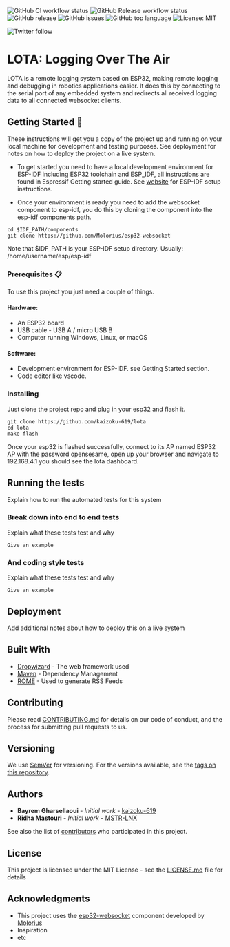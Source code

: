 <!-- ![](https://github.com/<OWNER>/<REPOSITORY>/workflows/<WORKFLOW_NAME>/badge.svg) -->
![GitHub CI workflow status](https://github.com/kaizoku-oh/lota/workflows/Build/badge.svg)
![GitHub Release workflow status](https://github.com/kaizoku-oh/lota/workflows/Build/badge.svg)
![GitHub release](https://img.shields.io/github/v/release/kaizoku-oh/lota)
![GitHub issues](https://img.shields.io/github/issues/kaizoku-oh/lota)
![GitHub top language](https://img.shields.io/github/languages/top/kaizoku-oh/lota)
![License: MIT](https://img.shields.io/badge/License-MIT-blue.svg)

![Twitter follow](https://img.shields.io/twitter/follow/kaizoku_ouh?style=social)

# LOTA: Logging Over The Air

LOTA is a remote logging system based on ESP32, making remote logging and debugging in robotics applications easier. It does this by connecting to the serial port of any embedded system and redirects all received logging data to all connected websocket clients.

## Getting Started 🚀

These instructions will get you a copy of the project up and running on your local machine for development and testing purposes. See deployment for notes on how to deploy the project on a live system.

* To get started you need to have a local development environment for ESP-IDF including ESP32 toolchain and ESP_IDF, all instructions are found in Espressif Getting started guide.
See [website](https://docs.espressif.com/projects/esp-idf/en/latest/get-started/) for ESP-IDF setup instructions.

* Once your environment is ready you need to add the websocket component to esp-idf, you do this by cloning the component into the esp-idf components path.

```
cd $IDF_PATH/components
git clone https://github.com/Molorius/esp32-websocket
```

Note that $IDF_PATH is your ESP-IDF setup directory.
Usually: /home/username/esp/esp-idf

### Prerequisites 📋

To use this project you just need a couple of things.

#### Hardware:

* An ESP32 board
* USB cable - USB A / micro USB B
* Computer running Windows, Linux, or macOS

#### Software:

* Development environment for ESP-IDF. see Getting Started section.
* Code editor like vscode.

### Installing

Just clone the project repo and plug in your esp32 and flash it.

```
git clone https://github.com/kaizoku-619/lota
cd lota
make flash
```

Once your esp32 is flashed successfully, connect to its AP named ESP32 AP with the password opensesame, open up your browser and navigate to 192.168.4.1 you should see the lota dashboard.

## Running the tests

Explain how to run the automated tests for this system

### Break down into end to end tests

Explain what these tests test and why

```
Give an example
```

### And coding style tests

Explain what these tests test and why

```
Give an example
```

## Deployment

Add additional notes about how to deploy this on a live system

## Built With

* [Dropwizard](http://www.dropwizard.io/1.0.2/docs/) - The web framework used
* [Maven](https://maven.apache.org/) - Dependency Management
* [ROME](https://rometools.github.io/rome/) - Used to generate RSS Feeds

## Contributing

Please read [CONTRIBUTING.md](https://gist.github.com/PurpleBooth/b24679402957c63ec426) for details on our code of conduct, and the process for submitting pull requests to us.

## Versioning

We use [SemVer](http://semver.org/) for versioning. For the versions available, see the [tags on this repository](https://github.com/your/project/tags). 

## Authors

* **Bayrem Gharsellaoui** - *Initial work* - [kaizoku-619](https://github.com/kaizoku-619)
* **Ridha Mastouri** - *Initial work* - [MSTR-LNX](https://github.com/MSTR-LNX)

See also the list of [contributors](https://github.com/your/project/contributors) who participated in this project.

## License

This project is licensed under the MIT License - see the [LICENSE.md](LICENSE.md) file for details

## Acknowledgments

* This project uses the [esp32-websocket](https://github.com/Molorius/esp32-websocket) component developed by [Molorius](https://github.com/Molorius)
* Inspiration
* etc
